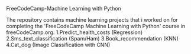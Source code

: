 FreeCodeCamp-Machine Learning with Python

The repository contains machine learning projects that i worked on for completing the 'FreeCodeCamp Machine Learning with Python' course in freeCodeCamp.org. 
1.Predict_health_costs (Regression)
2.Sms_text_classification (Spam/Ham)
3.Book_recommendation (KNN)
4.Cat_dog (Image Classification with CNN)
